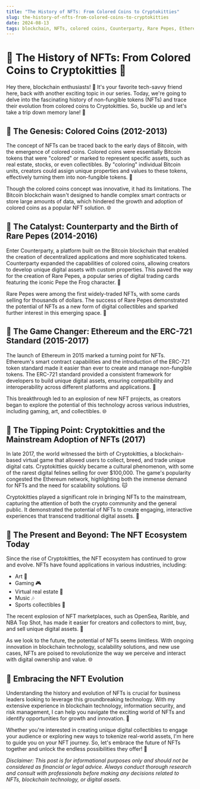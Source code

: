 ```yaml
---
title: "The History of NFTs: From Colored Coins to Cryptokitties"
slug: the-history-of-nfts-from-colored-coins-to-cryptokitties
date: 2024-08-13
tags: blockchain, NFTs, colored coins, Counterparty, Rare Pepes, Ethereum, ERC-721, Cryptokitties
---
```


# 🌈 The History of NFTs: From Colored Coins to Cryptokitties 🐾

Hey there, blockchain enthusiasts! 👋 It's your favorite tech-savvy friend here, back with another exciting topic in our series. Today, we're going to delve into the fascinating history of non-fungible tokens (NFTs) and trace their evolution from colored coins to Cryptokitties. So, buckle up and let's take a trip down memory lane! 🚀

## 📌 The Genesis: Colored Coins (2012-2013)

The concept of NFTs can be traced back to the early days of Bitcoin, with the emergence of colored coins. Colored coins were essentially Bitcoin tokens that were "colored" or marked to represent specific assets, such as real estate, stocks, or even collectibles. By "coloring" individual Bitcoin units, creators could assign unique properties and values to these tokens, effectively turning them into non-fungible tokens. 🎨

Though the colored coins concept was innovative, it had its limitations. The Bitcoin blockchain wasn't designed to handle complex smart contracts or store large amounts of data, which hindered the growth and adoption of colored coins as a popular NFT solution. 🌐

## 📌 The Catalyst: Counterparty and the Birth of Rare Pepes (2014-2016)

Enter Counterparty, a platform built on the Bitcoin blockchain that enabled the creation of decentralized applications and more sophisticated tokens. Counterparty expanded the capabilities of colored coins, allowing creators to develop unique digital assets with custom properties. This paved the way for the creation of Rare Pepes, a popular series of digital trading cards featuring the iconic Pepe the Frog character. 🐸

Rare Pepes were among the first widely-traded NFTs, with some cards selling for thousands of dollars. The success of Rare Pepes demonstrated the potential of NFTs as a new form of digital collectibles and sparked further interest in this emerging space. 💎

## 📌 The Game Changer: Ethereum and the ERC-721 Standard (2015-2017)

The launch of Ethereum in 2015 marked a turning point for NFTs. Ethereum's smart contract capabilities and the introduction of the ERC-721 token standard made it easier than ever to create and manage non-fungible tokens. The ERC-721 standard provided a consistent framework for developers to build unique digital assets, ensuring compatibility and interoperability across different platforms and applications. 🌟

This breakthrough led to an explosion of new NFT projects, as creators began to explore the potential of this technology across various industries, including gaming, art, and collectibles. 🌐

## 📌 The Tipping Point: Cryptokitties and the Mainstream Adoption of NFTs (2017)

In late 2017, the world witnessed the birth of Cryptokitties, a blockchain-based virtual game that allowed users to collect, breed, and trade unique digital cats. Cryptokitties quickly became a cultural phenomenon, with some of the rarest digital felines selling for over $100,000. The game's popularity congested the Ethereum network, highlighting both the immense demand for NFTs and the need for scalability solutions. 🐱

Cryptokitties played a significant role in bringing NFTs to the mainstream, capturing the attention of both the crypto community and the general public. It demonstrated the potential of NFTs to create engaging, interactive experiences that transcend traditional digital assets. 🌟

## 📌 The Present and Beyond: The NFT Ecosystem Today

Since the rise of Cryptokitties, the NFT ecosystem has continued to grow and evolve. NFTs have found applications in various industries, including:

- Art 🎨
- Gaming 🎮
- Virtual real estate 🏰
- Music 🎶
- Sports collectibles 🏀

The recent explosion of NFT marketplaces, such as OpenSea, Rarible, and NBA Top Shot, has made it easier for creators and collectors to mint, buy, and sell unique digital assets. 🚀

As we look to the future, the potential of NFTs seems limitless. With ongoing innovation in blockchain technology, scalability solutions, and new use cases, NFTs are poised to revolutionize the way we perceive and interact with digital ownership and value. 🌐

## 📌 Embracing the NFT Evolution

Understanding the history and evolution of NFTs is crucial for business leaders looking to leverage this groundbreaking technology. With my extensive experience in blockchain technology, information security, and risk management, I can help you navigate the exciting world of NFTs and identify opportunities for growth and innovation. 🎯

Whether you're interested in creating unique digital collectibles to engage your audience or exploring new ways to tokenize real-world assets, I'm here to guide you on your NFT journey. So, let's embrace the future of NFTs together and unlock the endless possibilities they offer! 🚀

*Disclaimer: This post is for informational purposes only and should not be considered as financial or legal advice. Always conduct thorough research and consult with professionals before making any decisions related to NFTs, blockchain technology, or digital assets.*

